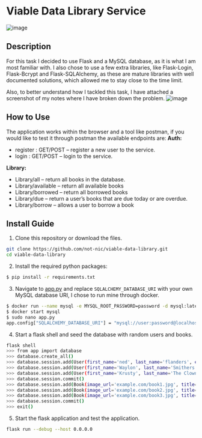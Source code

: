 # Viable Data Library Service

![image](https://github.com/not-nic/viable-data-library/assets/67616855/07708ffa-cbd5-4830-9d5b-2ee807c7fe6f)
## Description
For this task I decided to use Flask and a MySQL database, as it is what I am most familiar with. I also chose to use a few extra libraries, like Flask-Login, Flask-Bcrypt and Flask-SQLAlchemy, as these are mature libraries with well documented solutions, which allowed me to stay close to the time limit.

Also, to better understand how I tackled this task, I have attached a screenshot of my notes where I have broken down the problem.
![image](https://github.com/not-nic/viable-data-library/assets/67616855/1cc8f43e-bbc1-466e-8e52-11c321877d06)
## How to Use
The application works within the browser and a tool like postman, if you would like to test it through postman the available endpoints are:
**Auth:**
- register : GET/POST – register a new user to the service.
- login : GET/POST – login to the service.

**Library:**
- Library/all – return all books in the database.
- Library/available – return all available books
- Library/borrowed – return all borrowed books
- Library/due – return a user’s books that are due today or are overdue.
- Library/borrow – allows a user to borrow a book
## Install Guide
1. Clone this repository or download the files.
```bash
git clone https://github.com/not-nic/viable-data-library.git
cd viable-data-library
```
2. Install the required python packages:
```bash
$ pip install -r requirements.txt
```
3. Navigate to [app.py](app.py) and replace `SQLALCHEMY_DATABASE_URI` with your own MySQL database URI, I chose to run mine through docker.
```bash
$ docker run --name mysql -e MYSQL_ROOT_PASSWORD=password -d mysql:latest
$ docker start mysql
$ sudo nano app.py
app.config["SQLALCHEMY_DATABASE_URI"] = "mysql://user:password@localhost:3306/viable-data"
```
4. Start a flask shell and seed the database with random users and books.
```bash
flask shell
>>> from app import database
>>> database.create_all()
>>> database.session.add(User(first_name='ned', last_name='flanders', email_address='nflanders1@email.com', password='password')) 
>>> database.session.add(User(first_name='Waylon', last_name='Smithers', email_address='waylonS@example.com', password='password2')) 
>>> database.session.add(User(first_name='Krusty', last_name='The Clown', email_address='Krusty@example.com', password='password3'))
>>> database.session.commit()
>>> database.session.add(Book(image_url='example.com/book1.jpg', title='I, Robot', description='By Isaac Asimov.', is_borrowed=True, borrower='nflanders1@email.com', return_date='09-11-2023')
>>> database.session.add(Book(image_url='example.com/book2.jpg', title='Esio Trot', description='By R Dahl.')
>>> database.session.add(Book(image_url='example.com/book3.jpg', title='Fantastic Mr. Fox', description='By R Dahl.')
>>> database.session.commit()
>>> exit()
```
5. Start the flask application and test the application.
```bash
flask run --debug --host 0.0.0.0
```
